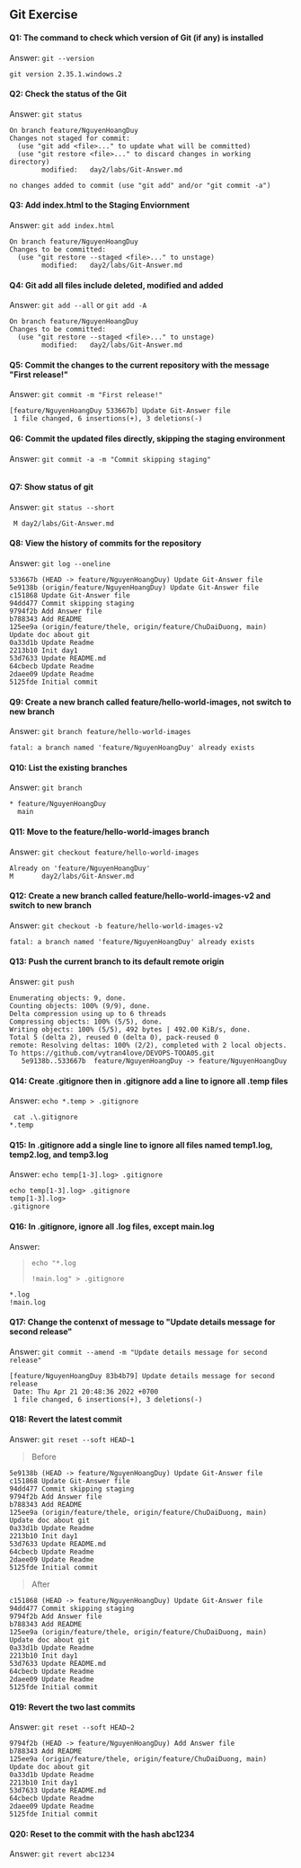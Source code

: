 ## Git Exercise

#### Q1: The command to check which version of Git (if any) is installed
Answer: `git --version`
```
git version 2.35.1.windows.2
```
#### Q2: Check the status of the Git
Answer: `git status`
```
On branch feature/NguyenHoangDuy
Changes not staged for commit:
  (use "git add <file>..." to update what will be committed)
  (use "git restore <file>..." to discard changes in working directory)
        modified:   day2/labs/Git-Answer.md

no changes added to commit (use "git add" and/or "git commit -a")
```
#### Q3: Add index.html to the Staging Enviornment
Answer: `git add index.html`
```
On branch feature/NguyenHoangDuy
Changes to be committed:
  (use "git restore --staged <file>..." to unstage)
        modified:   day2/labs/Git-Answer.md
```
#### Q4: Git add all files include deleted, modified and added
Answer: `git add --all` or `git add -A`
```
On branch feature/NguyenHoangDuy
Changes to be committed:
  (use "git restore --staged <file>..." to unstage)
        modified:   day2/labs/Git-Answer.md
```
#### Q5: Commit the changes to the current repository with the message "First release!"
Answer: `git commit -m "First release!"`
```
[feature/NguyenHoangDuy 533667b] Update Git-Answer file
 1 file changed, 6 insertions(+), 3 deletions(-)
```
#### Q6: Commit the updated files directly, skipping the staging environment
Answer: `git commit -a -m "Commit skipping staging"`
```

```
#### Q7: Show status of git
Answer: `git status --short`
```
 M day2/labs/Git-Answer.md
```
#### Q8: View the history of commits for the repository
Answer: `git log --oneline`
```
533667b (HEAD -> feature/NguyenHoangDuy) Update Git-Answer file
5e9138b (origin/feature/NguyenHoangDuy) Update Git-Answer file
c151868 Update Git-Answer file
94dd477 Commit skipping staging
9794f2b Add Answer file
b788343 Add README
125ee9a (origin/feature/thele, origin/feature/ChuDaiDuong, main) Update doc about git
0a33d1b Update Readme
2213b10 Init day1
53d7633 Update README.md
64cbecb Update Readme
2daee09 Update Readme
5125fde Initial commit
```
#### Q9: Create a new branch called feature/hello-world-images, not switch to new branch
Answer: `git branch feature/hello-world-images`
```
fatal: a branch named 'feature/NguyenHoangDuy' already exists
```
#### Q10: List the existing branches
Answer: `git branch`
```
* feature/NguyenHoangDuy
  main
```
#### Q11: Move to the feature/hello-world-images branch
Answer: `git checkout feature/hello-world-images`
```
Already on 'feature/NguyenHoangDuy'
M       day2/labs/Git-Answer.md
```
#### Q12: Create a new branch called feature/hello-world-images-v2 and switch to new branch
Answer: `git checkout -b feature/hello-world-images-v2`
```
fatal: a branch named 'feature/NguyenHoangDuy' already exists
```
#### Q13: Push the current branch to its default remote origin
Answer: `git push`
```
Enumerating objects: 9, done.
Counting objects: 100% (9/9), done.
Delta compression using up to 6 threads
Compressing objects: 100% (5/5), done.
Writing objects: 100% (5/5), 492 bytes | 492.00 KiB/s, done.
Total 5 (delta 2), reused 0 (delta 0), pack-reused 0
remote: Resolving deltas: 100% (2/2), completed with 2 local objects.
To https://github.com/vytran4love/DEVOPS-TOOA05.git
   5e9138b..533667b  feature/NguyenHoangDuy -> feature/NguyenHoangDuy
```
#### Q14: Create .gitignore then in .gitignore add a line to ignore all .temp files
Answer: `echo *.temp > .gitignore`
```
 cat .\.gitignore
*.temp
```
#### Q15: In .gitignore add a single line to ignore all files named temp1.log, temp2.log, and temp3.log
Answer: `echo temp[1-3].log> .gitignore`
```
echo temp[1-3].log> .gitignore
temp[1-3].log>
.gitignore
```
#### Q16: In .gitignore, ignore all .log files, except main.log
Answer: 

> `echo "*.log`
> 
> `!main.log" > .gitignore`

```
*.log
!main.log
```
#### Q17: Change the contenxt of message to "Update details message for second release"
Answer: `git commit --amend -m "Update details message for second release"`
```
[feature/NguyenHoangDuy 83b4b79] Update details message for second release
 Date: Thu Apr 21 20:48:36 2022 +0700
 1 file changed, 6 insertions(+), 3 deletions(-)
```
#### Q18: Revert the latest commit
Answer: `git reset --soft HEAD~1`

> Before
```
5e9138b (HEAD -> feature/NguyenHoangDuy) Update Git-Answer file
c151868 Update Git-Answer file
94dd477 Commit skipping staging
9794f2b Add Answer file
b788343 Add README
125ee9a (origin/feature/thele, origin/feature/ChuDaiDuong, main) Update doc about git
0a33d1b Update Readme
2213b10 Init day1
53d7633 Update README.md
64cbecb Update Readme
2daee09 Update Readme
5125fde Initial commit
```
>After
```
c151868 (HEAD -> feature/NguyenHoangDuy) Update Git-Answer file
94dd477 Commit skipping staging
9794f2b Add Answer file
b788343 Add README
125ee9a (origin/feature/thele, origin/feature/ChuDaiDuong, main) Update doc about git
0a33d1b Update Readme
2213b10 Init day1
53d7633 Update README.md
64cbecb Update Readme
2daee09 Update Readme
5125fde Initial commit
```
#### Q19: Revert the two last commits
Answer: `git reset --soft HEAD~2`
```
9794f2b (HEAD -> feature/NguyenHoangDuy) Add Answer file
b788343 Add README
125ee9a (origin/feature/thele, origin/feature/ChuDaiDuong, main) Update doc about git
0a33d1b Update Readme
2213b10 Init day1
53d7633 Update README.md
64cbecb Update Readme
2daee09 Update Readme
5125fde Initial commit
```
#### Q20: Reset to the commit with the hash abc1234
Answer: `git revert abc1234`
